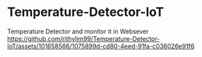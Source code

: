 # Temperature-Detector-IoT
Temperature Detector and monitor it in Websever
https://github.com/rithylim99/Temperature-Detector-IoT/assets/101658566/1075899d-cd80-4eed-91fa-c036026e91f6
